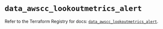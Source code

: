 # `data_awscc_lookoutmetrics_alert`

Refer to the Terraform Registry for docs: [`data_awscc_lookoutmetrics_alert`](https://registry.terraform.io/providers/hashicorp/awscc/0.70.0/docs/data-sources/lookoutmetrics_alert).
